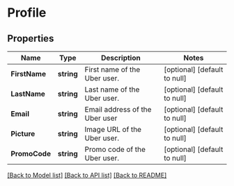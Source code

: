# Profile

## Properties
Name | Type | Description | Notes
------------ | ------------- | ------------- | -------------
**FirstName** | **string** | First name of the Uber user. | [optional] [default to null]
**LastName** | **string** | Last name of the Uber user. | [optional] [default to null]
**Email** | **string** | Email address of the Uber user | [optional] [default to null]
**Picture** | **string** | Image URL of the Uber user. | [optional] [default to null]
**PromoCode** | **string** | Promo code of the Uber user. | [optional] [default to null]

[[Back to Model list]](../README.md#documentation-for-models) [[Back to API list]](../README.md#documentation-for-api-endpoints) [[Back to README]](../README.md)


